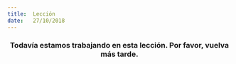 ```yaml
---
title:  Lección
date:   27/10/2018
---
```


### <center>Todavía estamos trabajando en esta lección. Por favor, vuelva más tarde.</center>